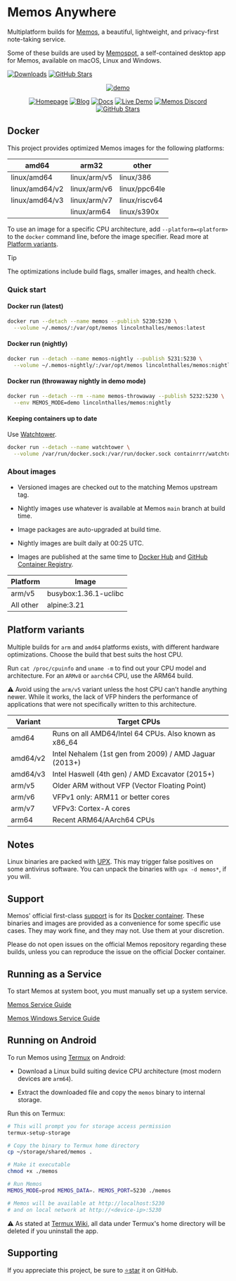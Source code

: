 # Memos Anywhere

Multiplatform builds for [Memos](https://github.com/usememos/memos), a beautiful, lightweight, and privacy-first note-taking service.

Some of these builds are used by [Memospot](https://github.com/memospot/memospot),
a self-contained desktop app for Memos, available on macOS, Linux and Windows.

[![Downloads](https://img.shields.io/github/downloads/memospot/memos-builds/total?logo=github)](https://github.com/memospot/memos-builds/releases) [![GitHub Stars](https://img.shields.io/github/stars/memospot/memos-builds?logo=github)](https://github.com/memospot/memos-builds)

<div align="center">

<a href="https://www.usememos.com/">
    <picture>
      <source
        media="(prefers-color-scheme: dark)"
        srcset="https://raw.githubusercontent.com/memospot/memos-builds/main/assets/capture_dark.webp"
      />
      <source
        media="(prefers-color-scheme: light)"
        srcset="https://raw.githubusercontent.com/memospot/memos-builds/main/assets/capture_light.webp"
      />
      <img
        alt="demo"
        src="https://www.usememos.com/demo.png"
      />
    </picture>
  </a>

[![Homepage](https://img.shields.io/badge/Home-blue)](https://www.usememos.com) [![Blog](https://img.shields.io/badge/Blog-gray)](https://www.usememos.com/blog) [![Docs](https://img.shields.io/badge/Docs-blue)](https://www.usememos.com/docs) [![Live Demo](https://img.shields.io/badge/Live-Demo-blue)](https://demo.usememos.com/) [![Memos Discord](https://img.shields.io/badge/Discord-chat-5865f2?logo=discord&logoColor=f5f5f5)](https://discord.gg/tfPJa4UmAv) [![GitHub Stars](https://img.shields.io/github/stars/usememos/memos?logo=github)](https://github.com/usememos/memos)

</div>

## Docker

This project provides optimized Memos images for the following platforms:

| amd64          | arm32        | other         |
| -------------- | ------------ | ------------- |
| linux/amd64    | linux/arm/v5 | linux/386     |
| linux/amd64/v2 | linux/arm/v6 | linux/ppc64le |
| linux/amd64/v3 | linux/arm/v7 | linux/riscv64 |
|                | linux/arm64  | linux/s390x   |

To use an image for a specific CPU architecture, add `--platform=<platform>` to the `docker` command line, before the image specifier. Read more at [Platform variants](#platform-variants).

> [!TIP]
> The optimizations include build flags, smaller images, and health check.

### Quick start

#### Docker run (latest)

```sh
docker run --detach --name memos --publish 5230:5230 \
  --volume ~/.memos/:/var/opt/memos lincolnthalles/memos:latest
```

#### Docker run (nightly)

```sh
docker run --detach --name memos-nightly --publish 5231:5230 \
  --volume ~/.memos-nightly/:/var/opt/memos lincolnthalles/memos:nightly
```

#### Docker run (throwaway nightly in demo mode)

```sh
docker run --detach --rm --name memos-throwaway --publish 5232:5230 \
  --env MEMOS_MODE=demo lincolnthalles/memos:nightly
```

#### Keeping containers up to date

Use [Watchtower](https://containrrr.dev/watchtower/).

```sh
docker run --detach --name watchtower \
  --volume /var/run/docker.sock:/var/run/docker.sock containrrr/watchtower
```

### About images

- Versioned images are checked out to the matching Memos upstream tag.

- Nightly images use whatever is available at Memos `main` branch at build time.

- Image packages are auto-upgraded at build time.

- Nightly images are built daily at 00:25 UTC.

- Images are published at the same time to [Docker Hub](https://hub.docker.com/r/lincolnthalles/memos) and [GitHub Container Registry](https://github.com/memospot/memos-builds/pkgs/container/memos-builds).

| Platform  | Image                 |
| --------- | --------------------- |
| arm/v5    | busybox:1.36.1-uclibc |
| All other | alpine:3.21           |

## Platform variants

Multiple builds for `arm` and `amd64` platforms exists, with different hardware optimizations. Choose the build that best suits the host CPU.

Run `cat /proc/cpuinfo` and `uname -m` to find out your CPU model and architecture. For an `ARMv8` or `aarch64` CPU, use the ARM64 build.

⚠ Avoid using the `arm/v5` variant unless the host CPU can't handle anything newer. While it works, the lack of VFP hinders the performance of applications that were not specifically written to this architecture.

| Variant  | Target CPUs                                            |
| -------- | ------------------------------------------------------ |
| amd64    | Runs on all AMD64/Intel 64 CPUs. Also known as x86_64  |
| amd64/v2 | Intel Nehalem (1st gen from 2009) / AMD Jaguar (2013+) |
| amd64/v3 | Intel Haswell (4th gen) / AMD Excavator (2015+)        |
| arm/v5   | Older ARM without VFP (Vector Floating Point)          |
| arm/v6   | VFPv1 only: ARM11 or better cores                      |
| arm/v7   | VFPv3: Cortex-A cores                                  |
| arm64    | Recent ARM64/AArch64 CPUs                              |

## Notes

Linux binaries are packed with [UPX](https://upx.github.io/). This may trigger false positives on some antivirus software. You can unpack the binaries with `upx -d memos*`, if you will.

## Support

Memos' official first-class [support](https://github.com/usememos/memos/issues) is for its
[Docker container](https://hub.docker.com/r/neosmemo/memos).
These binaries and images are provided as a convenience for some specific use cases. They may work fine, and they may not. Use them at your discretion.

Please do not open issues on the official Memos repository regarding these builds, unless you can reproduce the issue on the official Docker container.

## Running as a Service

To start Memos at system boot, you must manually set up a system service.

[Memos Service Guide](docs/service.md)

[Memos Windows Service Guide](docs/windows-service.md)

## Running on Android

To run Memos using [Termux](https://play.google.com/store/apps/details?id=com.termux) on Android:

- Download a Linux build suiting device CPU architecture (most modern devices are `arm64`).

- Extract the downloaded file and copy the `memos` binary to internal storage.

Run this on Termux:

```bash
# This will prompt you for storage access permission
termux-setup-storage

# Copy the binary to Termux home directory
cp ~/storage/shared/memos .

# Make it executable
chmod +x ./memos

# Run Memos
MEMOS_MODE=prod MEMOS_DATA=. MEMOS_PORT=5230 ./memos

# Memos will be available at http://localhost:5230
# and on local network at http://<device-ip>:5230
```

⚠ As stated at [Termux Wiki](https://wiki.termux.com/wiki/Internal_and_external_storage), all data under Termux's home directory will be deleted if you uninstall the app.

## Supporting

If you appreciate this project, be sure to [⭐star](https://github.com/memospot/memos-builds) it on GitHub.
